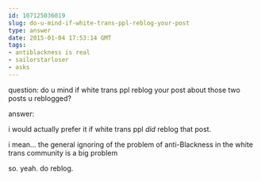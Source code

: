 ```yaml
---
id: 107125036019
slug: do-u-mind-if-white-trans-ppl-reblog-your-post
type: answer
date: 2015-01-04 17:53:14 GMT
tags:
- antiblackness is real
- sailorstarloser
- asks
---
```

question: do u mind if white trans ppl reblog your post about those two posts u reblogged?

answer: <p>i would actually prefer it if white trans ppl _did_ reblog that post.</p>
<p>i mean... the general ignoring of the problem of anti-Blackness in the white trans community is a big problem</p>
<p>so. yeah. do reblog.</p>